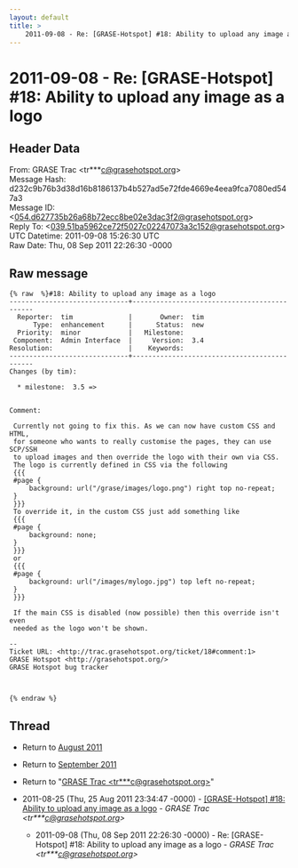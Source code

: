 ```yaml
---
layout: default
title: >
    2011-09-08 - Re: [GRASE-Hotspot] #18: Ability to upload any image as a logo
---
```


# 2011-09-08 - Re: [GRASE-Hotspot] #18: Ability to upload any image as a logo

## Header Data

From: GRASE Trac \<tr***c@grasehotspot.org\><br>
Message Hash: d232c9b76b3d38d16b8186137b4b527ad5e72fde4669e4eea9fca7080ed547a3<br>
Message ID: \<054.d627735b26a68b72ecc8be02e3dac3f2@grasehotspot.org\><br>
Reply To: \<039.51ba5962ce72f5027c02247073a3c152@grasehotspot.org\><br>
UTC Datetime: 2011-09-08 15:26:30 UTC<br>
Raw Date: Thu, 08 Sep 2011 22:26:30 -0000<br>

## Raw message

```
{% raw  %}#18: Ability to upload any image as a logo
------------------------------+---------------------------------------------
  Reporter:  tim              |       Owner:  tim
      Type:  enhancement      |      Status:  new
  Priority:  minor            |   Milestone:     
 Component:  Admin Interface  |     Version:  3.4
Resolution:                   |    Keywords:     
------------------------------+---------------------------------------------
Changes (by tim):

  * milestone:  3.5 =>


Comment:

 Currently not going to fix this. As we can now have custom CSS and HTML,
 for someone who wants to really customise the pages, they can use SCP/SSH
 to upload images and then override the logo with their own via CSS.
 The logo is currently defined in CSS via the following
 {{{
 #page {
     background: url("/grase/images/logo.png") right top no-repeat;
 }
 }}}
 To override it, in the custom CSS just add something like
 {{{
 #page {
     background: none;
 }
 }}}
 or
 {{{
 #page {
     background: url("/images/mylogo.jpg") top left no-repeat;
 }
 }}}

 If the main CSS is disabled (now possible) then this override isn't even
 needed as the logo won't be shown.

-- 
Ticket URL: <http://trac.grasehotspot.org/ticket/18#comment:1>
GRASE Hotspot <http://grasehotspot.org/>
GRASE Hotspot bug tracker



{% endraw %}
```

## Thread

+ Return to [August 2011](/archive/2011/08)
+ Return to [September 2011](/archive/2011/09)

+ Return to "[GRASE Trac <tr***c<span>@</span>grasehotspot.org>](/authors/tr___c_at_grasehotspot_org)"

+ 2011-08-25 (Thu, 25 Aug 2011 23:34:47 -0000) - [[GRASE-Hotspot]  #18: Ability to upload any image as a logo](/archive/2011/08/bbd52145931d1abd6f10b7448c1684cc7ed34e8ac2d8da9ebaf5802b51a82030) - _GRASE Trac \<tr***c@grasehotspot.org\>_
  + 2011-09-08 (Thu, 08 Sep 2011 22:26:30 -0000) - Re: [GRASE-Hotspot] #18: Ability to upload any image as a logo - _GRASE Trac \<tr***c@grasehotspot.org\>_


